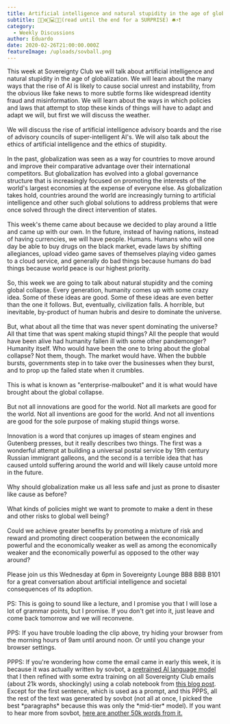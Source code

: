 ```yaml
---
title: Artificial intelligence and natural stupidity in the age of globalization.
subtitle: 🤖🧠⚙️📠💻💾🤯(read until the end for a SURPRISE) 🛎️⚡❗
category:
  - Weekly Discussions
author: Eduardo
date: 2020-02-26T21:00:00.000Z
featureImage: /uploads/sovball.png
---
```

This week at Sovereignty Club we will talk about artificial intelligence and natural stupidity in the age of globalization. We will learn about the many ways that the rise of AI is likely to cause social unrest and instability, from the obvious like fake news to more subtle forms like widespread identity fraud and misinformation. We will learn about the ways in which policies and laws that attempt to stop these kinds of things will have to adapt and adapt we will, but first we will discuss the weather.\
\
We will discuss the rise of artificial intelligence advisory boards and the rise of advisory councils of super-intelligent AI's. We will also talk about the ethics of artificial intelligence and the ethics of stupidity.\
\
In the past, globalization was seen as a way for countries to move around and improve their comparative advantage over their international competitors. But globalization has evolved into a global governance structure that is increasingly focused on promoting the interests of the world's largest economies at the expense of everyone else. As globalization takes hold, countries around the world are increasingly turning to artificial intelligence and other such global solutions to address problems that were once solved through the direct intervention of states.\
\
This week's theme came about because we decided to play around a little and came up with our own. In the future, instead of having nations, instead of having currencies, we will have people. Humans. Humans who will one day be able to buy drugs on the black market, evade laws by shifting allegiances, upload video game saves of themselves playing video games to a cloud service, and generally do bad things because humans do bad things because world peace is our highest priority.\
\
So, this week we are going to talk about natural stupidity and the coming global collapse. Every generation, humanity comes up with some crazy idea. Some of these ideas are good. Some of these ideas are even better than the one it follows. But, eventually, civilization falls. A horrible, but inevitable, by-product of human hubris and desire to dominate the universe.\
\
But, what about all the time that was never spent dominating the universe? All that time that was spent making stupid things? All the people that would have been alive had humanity fallen ill with some other pandemonger? Humanity itself. Who would have been the one to bring about the global collapse? Not them, though. The market would have. When the bubble bursts, governments step in to take over the businesses when they burst, and to prop up the failed state when it crumbles.\
\
This is what is known as "enterprise-malbouket" and it is what would have brought about the global collapse.\
\
But not all innovations are good for the world. Not all markets are good for the world. Not all inventions are good for the world. And not all inventions are good for the sole purpose of making stupid things worse.\
\
Innovation is a word that conjures up images of steam engines and Gutenberg presses, but it really describes two things. The first was a wonderful attempt at building a universal postal service by 19th century Russian immigrant galleons, and the second is a terrible idea that has caused untold suffering around the world and will likely cause untold more in the future.\
\
Why should globalization make us all less safe and just as prone to disaster like cause as before?\
\
What kinds of policies might we want to promote to make a dent in these and other risks to global well being?\
\
Could we achieve greater benefits by promoting a mixture of risk and reward and promoting direct cooperation between the economically powerful and the economically weaker as well as among the economically weaker and the economically powerful as opposed to the other way around?\
\
Please join us this Wednesday at 6pm in Sovereignty Lounge BB8 BBB B101 for a great conversation about artificial intelligence and societal consequences of its adoption.\
\
PS: This is going to sound like a lecture, and I promise you that I will lose a lot of grammar points, but I promise. If you don't get into it, just leave and come back tomorrow and we will reconvene.\
\
PPS: If you have trouble loading the clip above, try hiding your browser from the morning hours of 9am until around noon. Or until you change your browser settings.\
\
PPPS: If you're wondering how come the email came in early this week, it is because it was actually written by sovbot, a [pretrained AI language model](<>) that I then refined with some extra training on all Sovereignty Club emails (about 21k words, shockingly) using a colab notebook from [this blog post](https://minimaxir.com/2019/09/howto-gpt2/). Except for the first sentence, which is used as a prompt, and this PPPS, all the rest of the text was generated by sovbot (not all at once, I picked the best \*paragraphs\* because this was only the \*mid-tier\* model). If you want to hear more from sovbot, [here are another 50k words from it.](https://pastebin.com/raw/4cizBNYr)